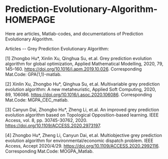 # Prediction-Evolutionary-Algorithm-HOMEPAGE

Here are articles, Matlab-codes, and documentations of Prediction Evolutionary Algorithm.

Articles -- Grey Prediction Evolutionary Algorithm:

[1] Zhongbo Hu*, Xinlin Xu, Qinghua Su, et.al. Grey prediction evolution algorithm for global optimization, Applied Mathematical Modelling, 2020, 79, 145–160. https://doi.org/10.1016/j.apm.2019.10.026. Corresponding Mat.Code: GPA(1,1)-matlab.

[2] Xinlin Xu, Zhongbo Hu*, Qinghua Su, et.al. Multivariable grey prediction evolution algorithm: A new metaheuristic, Applied Soft Computing, 2020, 89, 106086. https://doi.org/10.1016/j.asoc.2020.106086. Corresponding Mat.Code: MGPA_CEC_matlab.

[3] Canyun Dai, Zhongbo Hu*, Zheng Li, et.al. An improved grey prediction evolution algorithm based on Topological Opposition-based learning. IEEE Access, vol. 8, pp. 30745-30762, 2020. https://doi.org/10.1109/ACCESS.2020.2973197.

[4] Zhongbo Hu*, Zheng Li, Canyun Dai, et.al. Multiobjective grey prediction evolution algorithm for environmental/economic dispatch problem. IEEE Access, Accept 2020/4/29. https://doi.org/10.1109/ACCESS.2020.2992116. Corresponding Mat.Code: MOGPA_Matlab.
